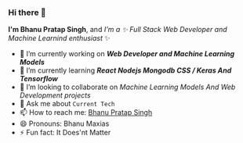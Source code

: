 ### Hi there 👋 

**I'm Bhanu Pratap Singh**, and _I'm a ✨ Full Stack Web Developer and Machine Learnind enthusiast_ ✨ 

<!--
Here are some ideas to get you started:
-->
- 🔭 I’m currently working on ***Web Developer and Machine Learning Models***
- 🌱 I’m currently learning ***React Nodejs Mongodb CSS / Keras And Tensorflow***
- 👯 I’m looking to collaborate on *Machine Learning Models And Web Development projects*
- 💬 Ask me about ```Current Tech```
- 📫 How to reach me: [Bhanu Pratap Singh](https://www.linkedin.com/in/bhanu-pratap-singh-ba114b182/)
- 😄 Pronouns: Bhanu Maxias
- ⚡ Fun fact: It Does'nt Matter

